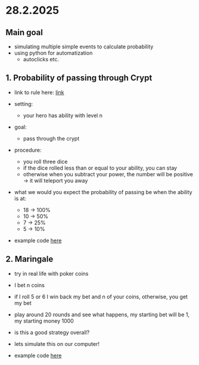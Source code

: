 # 28.2.2025

## Main goal

- simulating multiple simple events to calculate probability
- using python for automatization
  - autoclicks etc.

## 1. Probability of passing through Crypt

- link to rule here: [link](../25_02_28/1TalismanSimulation/crypt.png)
- setting: 
  - your hero has ability with level n
- goal: 
  - pass through the crypt
- procedure:
  - you roll three dice
  - if the dice rolled less than or equal to your ability, you can stay
  - otherwise when you subtract your power, the number will be positive -> it will teleport you away

- what we would you expect the probability of passing be when the ability is at:
  - 18 -> 100%
  - 10 -> 50%
  - 7 -> 25%
  - 5 -> 10% 

- example code [here](../25_02_28/1TalismanSimulation/talisman_sim.py)

## 2. Maringale

- try in real life with poker coins 
- I bet n coins
- if I roll 5 or 6 I win back my bet and n of your coins, otherwise, you get my bet
- play around 20 rounds and see what happens, my starting bet will be 1, my starting money 1000

- is this a good strategy overall?
- lets simulate this on our computer!

- example code [here](../25_02_28/2MartingaleBetting/martingale.py)